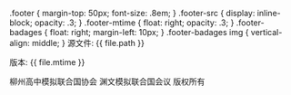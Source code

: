 .footer { margin-top: 50px; font-size: .8em; } .footer-src { display: inline-block; opacity: .3; } .footer-mtime { float: right; opacity: .3; } .footer-badages { float: right; margin-left: 10px; } .footer-badages img { vertical-align: middle; }
源文件: {{ file.path }}

版本: {{ file.mtime }}

柳州高中模拟联合国协会 渊文模拟联合国会议 版权所有